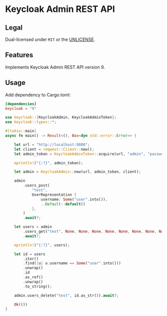 # Keycloak Admin REST API

## Legal

Dual-licensed under `MIT` or the [UNLICENSE](http://unlicense.org/).

## Features

Implements Keycloak Admin REST API version 9.

## Usage

Add dependency to Cargo.toml:

```toml
[dependencies]
keycloak = "9"
```

```rust
use keycloak::{KeycloakAdmin, KeycloakAdminToken};
use keycloak::types::*;

#[tokio::main]
async fn main() -> Result<(), Box<dyn std::error::Error>> {

    let url = "http://localhost:9080";
    let client = reqwest::Client::new();
    let admin_token = KeycloakAdminToken::acquire(url, "admin", "password", &client).await?;

    eprintln!("{:?}", admin_token);

    let admin = KeycloakAdmin::new(url, admin_token, client);

    admin
        .users_post(
            "test",
            UserRepresentation {
                username: Some("user".into()),
                ..Default::default()
            },
        )
        .await?;

    let users = admin
        .users_get("test", None, None, None, None, None, None, None, None)
        .await?;

    eprintln!("{:?}", users);

    let id = users
        .iter()
        .find(|u| u.username == Some("user".into()))
        .unwrap()
        .id
        .as_ref()
        .unwrap()
        .to_string();

    admin.users_delete("test", id.as_str()).await?;

    Ok(())
}
```
